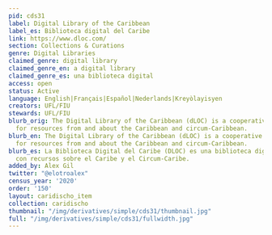 ```yaml
---
pid: cds31
label: Digital Library of the Caribbean
label_es: Biblioteca digital del Caribe
link: https://www.dloc.com/
section: Collections & Curations
genre: Digital Libraries
claimed_genre: digital library
claimed_genre_en: a digital library
claimed_genre_es: una biblioteca digital
access: open
status: Active
language: English|Français|Español|Nederlands|Kreyòlayisyen
creators: UFL/FIU
stewards: UFL/FIU
blurb_orig: The Digital Library of the Caribbean (dLOC) is a cooperative digital library
  for resources from and about the Caribbean and circum-Caribbean.
blurb_en: The Digital Library of the Caribbean (dLOC) is a cooperative digital library
  for resources from and about the Caribbean and circum-Caribbean.
blurb_es: La Biblioteca Digital del Caribe (DLOC) es una biblioteca digital cooperativa
  con recursos sobre el Caribe y el Circum-Caribe.
added_by: Alex Gil
twitter: "@elotroalex"
census_year: '2020'
order: '150'
layout: caridischo_item
collection: caridischo
thumbnail: "/img/derivatives/simple/cds31/thumbnail.jpg"
full: "/img/derivatives/simple/cds31/fullwidth.jpg"
---
```

